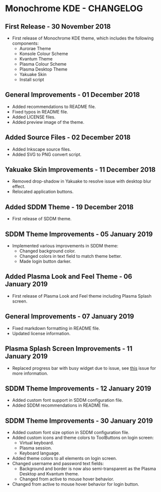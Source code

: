 # Monochrome KDE - CHANGELOG

## First Release - 30 November 2018

- First release of Monochrome KDE theme, which includes the following components:
  - Aurorae Theme
  - Konsole Colour Scheme
  - Kvantum Theme
  - Plasma Colour Scheme
  - Plasma Desktop Theme
  - Yakuake Skin
  - Install script

## General Improvements - 01 December 2018

  - Added recommendations to README file.
  - Fixed typos in README file.
  - Added LICENSE files.
  - Added preview image of the theme.

## Added Source Files - 02 December 2018

- Added Inkscape source files.
- Added SVG to PNG convert script.

## Yakuake Skin Improvements - 11 December 2018

- Removed drop-shadow in Yakuake to resolve issue with desktop blur effect.
- Relocated application buttons.

## Added SDDM Theme - 19 December 2018

- First release of SDDM theme.

## SDDM Theme Improvements - 05 January 2019

- Implemented various improvements in SDDM theme:
  - Changed background color.
  - Changed colors in text field to match theme better.
  - Made login button darker.

## Added Plasma Look and Feel Theme - 06 January 2019

- First release of Plasma Look and Feel theme including Plasma Splash screen.

## General Improvements - 07 January 2019

- Fixed markdown formatting in README file.
- Updated license information.

## Plasma Splash Screen Improvements - 11 January 2019

- Replaced progress bar with busy widget due to issue, see [this](https://gitlab.com/pwyde/monochrome-kde/issues/1) issue for more information.

## SDDM Theme Improvements - 12 January 2019

- Added custom font support in SDDM configuration file.
- Added SDDM recommendations in README file.

## SDDM Theme Improvements - 30 January 2019

- Added custom font size option in SDDM configuration file.
- Added custom icons and theme colors to ToolButtons on login screen:
  - Virtual keyboard.
  - Plasma session.
  - Keyboard language.
- Added theme colors to all elements on login screen.
- Changed username and password text fields:
  - Background and border is now also semi-transparent as the Plasma Desktop and Kvantum theme.
  - Changed from active to mouse hover behavior.
- Changed from active to mouse hover behavior for login button.

